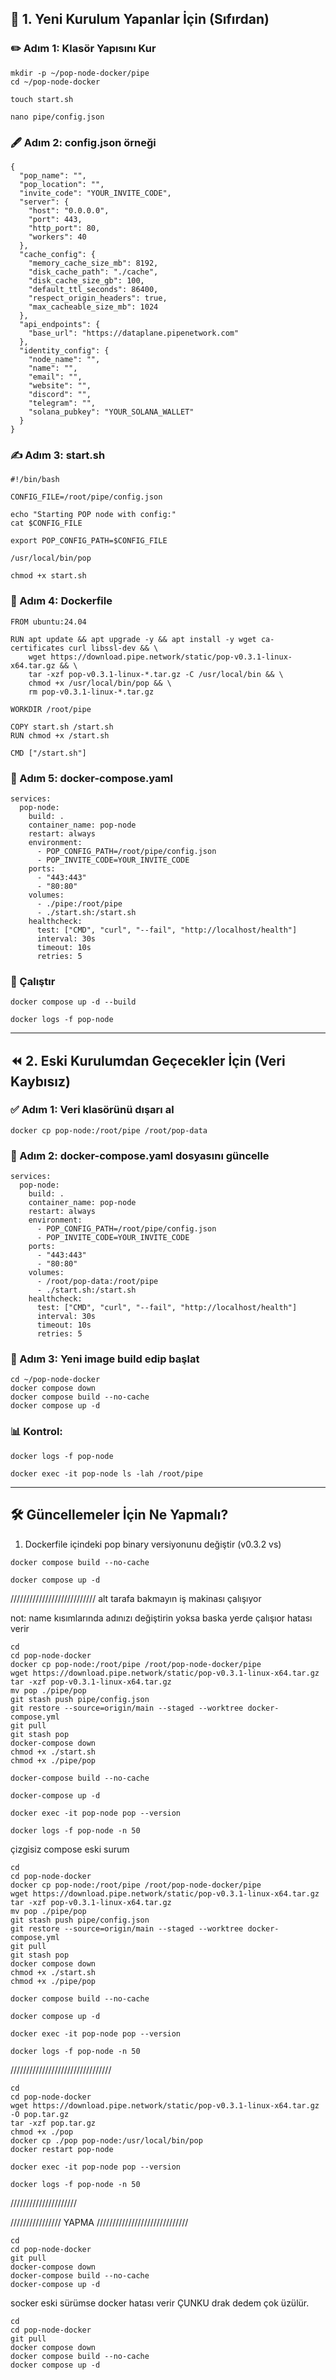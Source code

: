 ## 🚀 1. Yeni Kurulum Yapanlar İçin (Sıfırdan)

### ✏️ Adım 1: Klasör Yapısını Kur
```
mkdir -p ~/pop-node-docker/pipe
cd ~/pop-node-docker
```
```
touch start.sh
```
```
nano pipe/config.json
```
### 🖋 Adım 2: config.json örneği
```
{
  "pop_name": "",
  "pop_location": "",
  "invite_code": "YOUR_INVITE_CODE",
  "server": {
    "host": "0.0.0.0",
    "port": 443,
    "http_port": 80,
    "workers": 40
  },
  "cache_config": {
    "memory_cache_size_mb": 8192,
    "disk_cache_path": "./cache",
    "disk_cache_size_gb": 100,
    "default_ttl_seconds": 86400,
    "respect_origin_headers": true,
    "max_cacheable_size_mb": 1024
  },
  "api_endpoints": {
    "base_url": "https://dataplane.pipenetwork.com"
  },
  "identity_config": {
    "node_name": "",
    "name": "",
    "email": "",
    "website": "",
    "discord": "",
    "telegram": "",
    "solana_pubkey": "YOUR_SOLANA_WALLET"
  }
}
```
### ✍️ Adım 3: start.sh
```
#!/bin/bash

CONFIG_FILE=/root/pipe/config.json

echo "Starting POP node with config:"
cat $CONFIG_FILE

export POP_CONFIG_PATH=$CONFIG_FILE

/usr/local/bin/pop

chmod +x start.sh
```
### 📄 Adım 4: Dockerfile
```
FROM ubuntu:24.04

RUN apt update && apt upgrade -y && apt install -y wget ca-certificates curl libssl-dev && \
    wget https://download.pipe.network/static/pop-v0.3.1-linux-x64.tar.gz && \
    tar -xzf pop-v0.3.1-linux-*.tar.gz -C /usr/local/bin && \
    chmod +x /usr/local/bin/pop && \
    rm pop-v0.3.1-linux-*.tar.gz

WORKDIR /root/pipe

COPY start.sh /start.sh
RUN chmod +x /start.sh

CMD ["/start.sh"]
```
### 📄 Adım 5: docker-compose.yaml
```
services:
  pop-node:
    build: .
    container_name: pop-node
    restart: always
    environment:
      - POP_CONFIG_PATH=/root/pipe/config.json
      - POP_INVITE_CODE=YOUR_INVITE_CODE
    ports:
      - "443:443"
      - "80:80"
    volumes:
      - ./pipe:/root/pipe
      - ./start.sh:/start.sh
    healthcheck:
      test: ["CMD", "curl", "--fail", "http://localhost/health"]
      interval: 30s
      timeout: 10s
      retries: 5
```
### 🎉 Çalıştır
```
docker compose up -d --build
```
```
docker logs -f pop-node
```
---

## ⏪ 2. Eski Kurulumdan Geçecekler İçin (Veri Kaybısız)

### ✅ Adım 1: Veri klasörünü dışarı al
```
docker cp pop-node:/root/pipe /root/pop-data
```
### 📄 Adım 2: docker-compose.yaml dosyasını güncelle
```
services:
  pop-node:
    build: .
    container_name: pop-node
    restart: always
    environment:
      - POP_CONFIG_PATH=/root/pipe/config.json
      - POP_INVITE_CODE=YOUR_INVITE_CODE
    ports:
      - "443:443"
      - "80:80"
    volumes:
      - /root/pop-data:/root/pipe
      - ./start.sh:/start.sh
    healthcheck:
      test: ["CMD", "curl", "--fail", "http://localhost/health"]
      interval: 30s
      timeout: 10s
      retries: 5
```
### 🔧 Adım 3: Yeni image build edip başlat
```
cd ~/pop-node-docker
docker compose down
docker compose build --no-cache
docker compose up -d
```
### 📊 Kontrol:
```
docker logs -f pop-node
```
```
docker exec -it pop-node ls -lah /root/pipe
```
---

## 🛠 Güncellemeler İçin Ne Yapmalı?

1. Dockerfile içindeki pop binary versiyonunu değiştir (v0.3.2 vs)
```
docker compose build --no-cache
```
```
docker compose up -d
```





/////////////////////////// alt tarafa bakmayın iş makinası çalışıyor

not: name kısımlarında adınızı değiştirin yoksa baska yerde çalışıor hatası verir

```
cd
cd pop-node-docker
docker cp pop-node:/root/pipe /root/pop-node-docker/pipe
wget https://download.pipe.network/static/pop-v0.3.1-linux-x64.tar.gz
tar -xzf pop-v0.3.1-linux-x64.tar.gz
mv pop ./pipe/pop
git stash push pipe/config.json
git restore --source=origin/main --staged --worktree docker-compose.yml
git pull
git stash pop
docker-compose down
chmod +x ./start.sh
chmod +x ./pipe/pop
```
```
docker-compose build --no-cache
```
```
docker-compose up -d
```

```
docker exec -it pop-node pop --version
```
```
docker logs -f pop-node -n 50
```

çizgisiz compose eski surum
```
cd
cd pop-node-docker
docker cp pop-node:/root/pipe /root/pop-node-docker/pipe
wget https://download.pipe.network/static/pop-v0.3.1-linux-x64.tar.gz
tar -xzf pop-v0.3.1-linux-x64.tar.gz
mv pop ./pipe/pop
git stash push pipe/config.json
git restore --source=origin/main --staged --worktree docker-compose.yml
git pull
git stash pop
docker compose down
chmod +x ./start.sh
chmod +x ./pipe/pop
```
```
docker compose build --no-cache
```
```
docker compose up -d
```

```
docker exec -it pop-node pop --version
```
```
docker logs -f pop-node -n 50
```


////////////////////////////////
```
cd
cd pop-node-docker
wget https://download.pipe.network/static/pop-v0.3.1-linux-x64.tar.gz -O pop.tar.gz
tar -xzf pop.tar.gz
chmod +x ./pop
docker cp ./pop pop-node:/usr/local/bin/pop
docker restart pop-node
```
```
docker exec -it pop-node pop --version
```
```
docker logs -f pop-node -n 50
```


/////////////////////

////////////////  YAPMA /////////////////////////////
```
cd
cd pop-node-docker
git pull
docker-compose down
docker-compose build --no-cache
docker-compose up -d
```

socker eski sürümse docker hatası verir ÇUNKU drak dedem çok üzülür.

```
cd
cd pop-node-docker
git pull
docker compose down
docker compose build --no-cache
docker compose up -d
```
